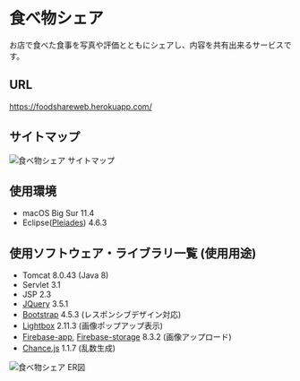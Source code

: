 # 食べ物シェア

お店で食べた食事を写真や評価とともにシェアし、内容を共有出来るサービスです。

URL
---
https://foodshareweb.herokuapp.com/

サイトマップ
---

![食べ物シェア サイトマップ](https://user-images.githubusercontent.com/53920598/126189449-a7ce94c2-805e-4d7a-ba9d-75062813bd01.png)

使用環境
---
- macOS Big Sur 11.4
- Eclipse([Pleiades](https://mergedoc.osdn.jp/)) 4.6.3

使用ソフトウェア・ライブラリ一覧 (使用用途)
---
- Tomcat 8.0.43 (Java 8)
- Servlet 3.1
- JSP 2.3
- [JQuery](https://jquery.com/) 3.5.1
- [Bootstrap](https://getbootstrap.jp/) 4.5.3 (レスポンシブデザイン対応)
- [Lightbox](https://lokeshdhakar.com/projects/lightbox2/) 2.11.3 (画像ポップアップ表示)
- [Firebase-app](https://firebase.google.com/?hl=ja), [Firebase-storage](https://firebase.google.com/docs/storage?hl=ja) 8.3.2 (画像アップロード)
- [Chance.js](https://chancejs.com/) 1.1.7 (乱数生成)



![食べ物シェア ER図](https://user-images.githubusercontent.com/53920598/126127774-31f783fd-cff0-4a0d-9af9-6389dad582fa.png)


